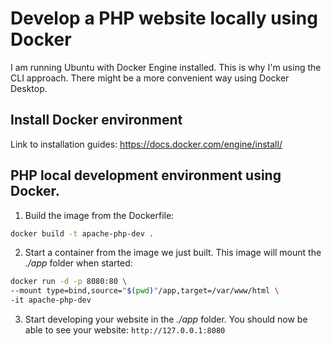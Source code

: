 # Develop a PHP website locally using Docker

I am running Ubuntu with Docker Engine installed. This is why I'm using the CLI approach. There might be a more convenient way using Docker Desktop.

## Install Docker environment

Link to installation guides: https://docs.docker.com/engine/install/

## PHP local development environment using Docker.

1. Build the image from the Dockerfile:

~~~bash
docker build -t apache-php-dev .
~~~

2. Start a container from the image we just built. This image will mount the *./app* folder when started:

~~~bash
docker run -d -p 8080:80 \
--mount type=bind,source="$(pwd)"/app,target=/var/www/html \
-it apache-php-dev
~~~

3. Start developing your website in the *./app* folder. You should now be able to see your website: `http://127.0.0.1:8080`

